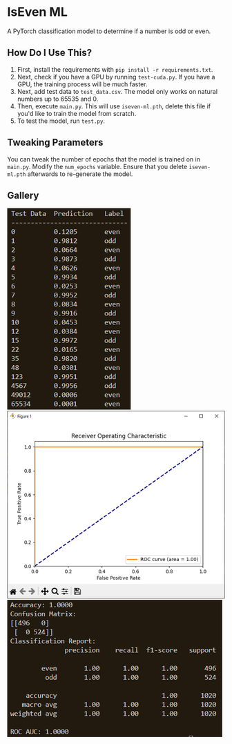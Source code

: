 # IsEven ML
A PyTorch classification model to determine if a number is odd or even.

## How Do I Use This?
1. First, install the requirements with `pip install -r requirements.txt`.
2. Next, check if you have a GPU by running `test-cuda.py`. If you have a GPU, the training process will be much faster.
3. Next, add test data to `test_data.csv`. The model only works on natural numbers up to 65535 and 0.
4. Then, execute `main.py`. This will use `iseven-ml.pth`, delete this file if you'd like to train the model from scratch.
5. To test the model, run `test.py`.

## Tweaking Parameters
You can tweak the number of epochs that the model is trained on in `main.py`. Modify the `num_epochs` variable. Ensure that you delete `iseven-ml.pth` afterwards to re-generate the model.

## Gallery
![The command line output of the programme.](images/cli-output.png)
![The ROC curve from test.py.](images/roc-curve.png)
![CLI output from test.py.](images/test-cli-output.png)